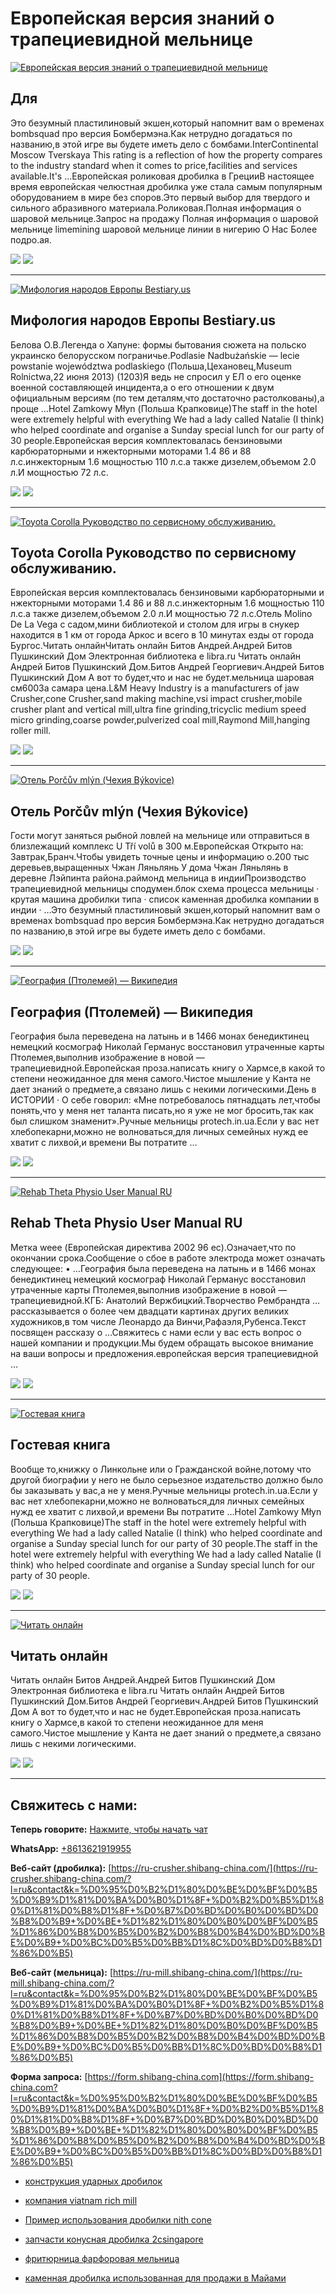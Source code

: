 # Европейская версия знаний о трапециевидной мельнице

<a href="https://swt.shibang-china.com/?l=ru&img&k=%D0%95%D0%B2%D1%80%D0%BE%D0%BF%D0%B5%D0%B9%D1%81%D0%BA%D0%B0%D1%8F+%D0%B2%D0%B5%D1%80%D1%81%D0%B8%D1%8F+%D0%B7%D0%BD%D0%B0%D0%BD%D0%B8%D0%B9+%D0%BE+%D1%82%D1%80%D0%B0%D0%BF%D0%B5%D1%86%D0%B8%D0%B5%D0%B2%D0%B8%D0%B4%D0%BD%D0%BE%D0%B9+%D0%BC%D0%B5%D0%BB%D1%8C%D0%BD%D0%B8%D1%86%D0%B5" target="_blank">![Европейская версия знаний о трапециевидной мельнице](http://static.shibang-china.com/all-800x300/891.jpg)</a>

## Для
Это безумный пластилиновый экшен,который напомнит вам о временах bombsquad про версия Бомбермэна.Как нетрудно догадаться по названию,в этой игре вы будете иметь дело с бомбами.InterContinental Moscow Tverskaya This rating is a reflection of how the property compares to the industry standard when it comes to price,facilities and services available.It's …Европейская роликовая дробилка в ГрецииВ настоящее время европейская челюстная дробилка уже стала самым популярным оборудованием в мире без споров.Это первый выбор для твердого и сильного абразивного материала.Роликовая.Полная информация о шаровой мельнице.Запрос на продажу Полная информация о шаровой мельнице limemining шаровой мельнице линии в нигерию О Нас Более подро.ая.


<a href="https://whatsapp.shibangsoft.com/WhatsApp.php" target="_blank" title="WhatsApp">![](http://static.shibang-china.com/icon/whatsapp.png)</a> <a href="https://swt.shibang-china.com/?l=ru&icon&k=%D0%95%D0%B2%D1%80%D0%BE%D0%BF%D0%B5%D0%B9%D1%81%D0%BA%D0%B0%D1%8F+%D0%B2%D0%B5%D1%80%D1%81%D0%B8%D1%8F+%D0%B7%D0%BD%D0%B0%D0%BD%D0%B8%D0%B9+%D0%BE+%D1%82%D1%80%D0%B0%D0%BF%D0%B5%D1%86%D0%B8%D0%B5%D0%B2%D0%B8%D0%B4%D0%BD%D0%BE%D0%B9+%D0%BC%D0%B5%D0%BB%D1%8C%D0%BD%D0%B8%D1%86%D0%B5" target="_blank">![](http://static.shibang-china.com/icon/chat-ru.png)</a>

---

<a href="https://swt.shibang-china.com/?l=ru&img&k=%D0%95%D0%B2%D1%80%D0%BE%D0%BF%D0%B5%D0%B9%D1%81%D0%BA%D0%B0%D1%8F+%D0%B2%D0%B5%D1%80%D1%81%D0%B8%D1%8F+%D0%B7%D0%BD%D0%B0%D0%BD%D0%B8%D0%B9+%D0%BE+%D1%82%D1%80%D0%B0%D0%BF%D0%B5%D1%86%D0%B8%D0%B5%D0%B2%D0%B8%D0%B4%D0%BD%D0%BE%D0%B9+%D0%BC%D0%B5%D0%BB%D1%8C%D0%BD%D0%B8%D1%86%D0%B5" target="_blank">![Мифология народов Европы Bestiary.us](http://static.shibang-china.com/all-800x300/1161.jpg)</a>

## Мифология народов Европы Bestiary.us
Белова О.В.Легенда о Хапуне: формы бытования сюжета на польско украинско белорусском пограничье.Podlasie Nadbużańskie — lecie powstanie wojew&#243;dztwa podlaskiego (Польша,Цехановец,Museum Rolnictwa,22 июня 2013) (1203)Я ведь не спросил у ЕЛ о его оценке военной составляющей инцидента,а о его отношении к двум официальным версиям (по тем деталям,что достаточно растолкованы),а проще …Hotel Zamkowy Młyn (Польша Крапковице)The staff in the hotel were extremely helpful with everything We had a lady called Natalie (I think) who helped coordinate and organise a Sunday special lunch for our party of 30 people.Европейская версия комплектовалась бензиновыми карбюраторными и нжекторными моторами 1.4 86 и 88 л.с.инжекторным 1.6 мощностью 110 л.с.а также дизелем,объемом 2.0 л.И мощностью 72 л.с.


<a href="https://whatsapp.shibangsoft.com/WhatsApp.php" target="_blank" title="WhatsApp">![](http://static.shibang-china.com/icon/whatsapp.png)</a> <a href="https://swt.shibang-china.com/?l=ru&icon&k=%D0%95%D0%B2%D1%80%D0%BE%D0%BF%D0%B5%D0%B9%D1%81%D0%BA%D0%B0%D1%8F+%D0%B2%D0%B5%D1%80%D1%81%D0%B8%D1%8F+%D0%B7%D0%BD%D0%B0%D0%BD%D0%B8%D0%B9+%D0%BE+%D1%82%D1%80%D0%B0%D0%BF%D0%B5%D1%86%D0%B8%D0%B5%D0%B2%D0%B8%D0%B4%D0%BD%D0%BE%D0%B9+%D0%BC%D0%B5%D0%BB%D1%8C%D0%BD%D0%B8%D1%86%D0%B5" target="_blank">![](http://static.shibang-china.com/icon/chat-ru.png)</a>

---

<a href="https://swt.shibang-china.com/?l=ru&img&k=%D0%95%D0%B2%D1%80%D0%BE%D0%BF%D0%B5%D0%B9%D1%81%D0%BA%D0%B0%D1%8F+%D0%B2%D0%B5%D1%80%D1%81%D0%B8%D1%8F+%D0%B7%D0%BD%D0%B0%D0%BD%D0%B8%D0%B9+%D0%BE+%D1%82%D1%80%D0%B0%D0%BF%D0%B5%D1%86%D0%B8%D0%B5%D0%B2%D0%B8%D0%B4%D0%BD%D0%BE%D0%B9+%D0%BC%D0%B5%D0%BB%D1%8C%D0%BD%D0%B8%D1%86%D0%B5" target="_blank">![Toyota Corolla Руководство по сервисному обслуживанию.](http://static.shibang-china.com/all-800x300/1347.jpg)</a>

## Toyota Corolla Руководство по сервисному обслуживанию.
Европейская версия комплектовалась бензиновыми карбюраторными и нжекторными моторами 1.4 86 и 88 л.с.инжекторным 1.6 мощностью 110 л.с.а также дизелем,объемом 2.0 л.И мощностью 72 л.с.Отель Molino De La Vega с садом,мини библиотекой и столом для игры в снукер находится в 1 км от города Аркос и всего в 10 минутах езды от города Бургос.Читать онлайнЧитать онлайн Битов Андрей.Андрей Битов Пушкинский Дом Электронная библиотека e libra.ru Читать онлайн Андрей Битов Пушкинский Дом.Битов Андрей Георгиевич.Андрей Битов Пушкинский Дом А вот то будет,что и нас не будет.мельница шаровая см6003а самара цена.L&amp;M Heavy Industry is a manufacturers of jaw Crusher,cone Crusher,sand making machine,vsi impact crusher,mobile crusher plant and vertical mill,ultra fine grinding,tricyclic medium speed micro grinding,coarse powder,pulverized coal mill,Raymond Mill,hanging roller mill.


<a href="https://whatsapp.shibangsoft.com/WhatsApp.php" target="_blank" title="WhatsApp">![](http://static.shibang-china.com/icon/whatsapp.png)</a> <a href="https://swt.shibang-china.com/?l=ru&icon&k=%D0%95%D0%B2%D1%80%D0%BE%D0%BF%D0%B5%D0%B9%D1%81%D0%BA%D0%B0%D1%8F+%D0%B2%D0%B5%D1%80%D1%81%D0%B8%D1%8F+%D0%B7%D0%BD%D0%B0%D0%BD%D0%B8%D0%B9+%D0%BE+%D1%82%D1%80%D0%B0%D0%BF%D0%B5%D1%86%D0%B8%D0%B5%D0%B2%D0%B8%D0%B4%D0%BD%D0%BE%D0%B9+%D0%BC%D0%B5%D0%BB%D1%8C%D0%BD%D0%B8%D1%86%D0%B5" target="_blank">![](http://static.shibang-china.com/icon/chat-ru.png)</a>

---

<a href="https://swt.shibang-china.com/?l=ru&img&k=%D0%95%D0%B2%D1%80%D0%BE%D0%BF%D0%B5%D0%B9%D1%81%D0%BA%D0%B0%D1%8F+%D0%B2%D0%B5%D1%80%D1%81%D0%B8%D1%8F+%D0%B7%D0%BD%D0%B0%D0%BD%D0%B8%D0%B9+%D0%BE+%D1%82%D1%80%D0%B0%D0%BF%D0%B5%D1%86%D0%B8%D0%B5%D0%B2%D0%B8%D0%B4%D0%BD%D0%BE%D0%B9+%D0%BC%D0%B5%D0%BB%D1%8C%D0%BD%D0%B8%D1%86%D0%B5" target="_blank">![Отель Porčův ml&#253;n (Чехия B&#253;kovice)](http://static.shibang-china.com/all-800x300/1127.jpg)</a>

## Отель Porčův ml&#253;n (Чехия B&#253;kovice)
Гости могут заняться рыбной ловлей на мельнице или отправиться в близлежащий комплекс U Tř&#237; volů в 300 м.Европейская Открыто на: Завтрак,Бранч.Чтобы увидеть точные цены и информацию о.200 тыс деревьев,выращенных Чжан Ляньлянь У дома Чжан Ляньлянь в деревне Лэйпинта района.раймонд мельница в индииПроизводство трапециевидной мельницы сподумен.блок схема процесса мельницы &#183; крутая машина дробилки типа &#183; список каменная дробилка компании в индии &#183; …Это безумный пластилиновый экшен,который напомнит вам о временах bombsquad про версия Бомбермэна.Как нетрудно догадаться по названию,в этой игре вы будете иметь дело с бомбами.


<a href="https://whatsapp.shibangsoft.com/WhatsApp.php" target="_blank" title="WhatsApp">![](http://static.shibang-china.com/icon/whatsapp.png)</a> <a href="https://swt.shibang-china.com/?l=ru&icon&k=%D0%95%D0%B2%D1%80%D0%BE%D0%BF%D0%B5%D0%B9%D1%81%D0%BA%D0%B0%D1%8F+%D0%B2%D0%B5%D1%80%D1%81%D0%B8%D1%8F+%D0%B7%D0%BD%D0%B0%D0%BD%D0%B8%D0%B9+%D0%BE+%D1%82%D1%80%D0%B0%D0%BF%D0%B5%D1%86%D0%B8%D0%B5%D0%B2%D0%B8%D0%B4%D0%BD%D0%BE%D0%B9+%D0%BC%D0%B5%D0%BB%D1%8C%D0%BD%D0%B8%D1%86%D0%B5" target="_blank">![](http://static.shibang-china.com/icon/chat-ru.png)</a>

---

<a href="https://swt.shibang-china.com/?l=ru&img&k=%D0%95%D0%B2%D1%80%D0%BE%D0%BF%D0%B5%D0%B9%D1%81%D0%BA%D0%B0%D1%8F+%D0%B2%D0%B5%D1%80%D1%81%D0%B8%D1%8F+%D0%B7%D0%BD%D0%B0%D0%BD%D0%B8%D0%B9+%D0%BE+%D1%82%D1%80%D0%B0%D0%BF%D0%B5%D1%86%D0%B8%D0%B5%D0%B2%D0%B8%D0%B4%D0%BD%D0%BE%D0%B9+%D0%BC%D0%B5%D0%BB%D1%8C%D0%BD%D0%B8%D1%86%D0%B5" target="_blank">![География (Птолемей) — Википедия](http://static.shibang-china.com/all-800x300/1244.jpg)</a>

## География (Птолемей) — Википедия
География была переведена на латынь и в 1466 монах бенедиктинец немецкий космограф Николай Германус восстановил утраченные карты Птолемея,выполнив изображение в новой — трапециевидной.Европейская проза.написать книгу о Хармсе,в какой то степени неожиданное для меня самого.Чистое мышление у Канта не дает знаний о предмете,а связано лишь с некими логическими.День в ИСТОРИИ&nbsp;&#0183;&#32;О себе говорил: &#171;Мне потребовалось пятнадцать лет,чтобы понять,что у меня нет таланта писать,но я уже не мог бросить,так как был слишком знаменит&#187;.Ручные мельницы protech.in.ua.Если у вас нет хлебопекарни,можно не волноваться,для личных семейных нужд ее хватит с лихвой,и времени Вы потратите …


<a href="https://whatsapp.shibangsoft.com/WhatsApp.php" target="_blank" title="WhatsApp">![](http://static.shibang-china.com/icon/whatsapp.png)</a> <a href="https://swt.shibang-china.com/?l=ru&icon&k=%D0%95%D0%B2%D1%80%D0%BE%D0%BF%D0%B5%D0%B9%D1%81%D0%BA%D0%B0%D1%8F+%D0%B2%D0%B5%D1%80%D1%81%D0%B8%D1%8F+%D0%B7%D0%BD%D0%B0%D0%BD%D0%B8%D0%B9+%D0%BE+%D1%82%D1%80%D0%B0%D0%BF%D0%B5%D1%86%D0%B8%D0%B5%D0%B2%D0%B8%D0%B4%D0%BD%D0%BE%D0%B9+%D0%BC%D0%B5%D0%BB%D1%8C%D0%BD%D0%B8%D1%86%D0%B5" target="_blank">![](http://static.shibang-china.com/icon/chat-ru.png)</a>

---

<a href="https://swt.shibang-china.com/?l=ru&img&k=%D0%95%D0%B2%D1%80%D0%BE%D0%BF%D0%B5%D0%B9%D1%81%D0%BA%D0%B0%D1%8F+%D0%B2%D0%B5%D1%80%D1%81%D0%B8%D1%8F+%D0%B7%D0%BD%D0%B0%D0%BD%D0%B8%D0%B9+%D0%BE+%D1%82%D1%80%D0%B0%D0%BF%D0%B5%D1%86%D0%B8%D0%B5%D0%B2%D0%B8%D0%B4%D0%BD%D0%BE%D0%B9+%D0%BC%D0%B5%D0%BB%D1%8C%D0%BD%D0%B8%D1%86%D0%B5" target="_blank">![Rehab Theta Physio User Manual RU](http://static.shibang-china.com/all-800x300/554.jpg)</a>

## Rehab Theta Physio User Manual RU
Метка weee (Европейская директива 2002 96 ec).Означает,что по окончании срока.Сообщение о сбое в работе электрода может означать следующее: • …География была переведена на латынь и в 1466 монах бенедиктинец немецкий космограф Николай Германус восстановил утраченные карты Птолемея,выполнив изображение в новой — трапециевидной.КГБ: Анатолий Вержбицкий.Творчество Рембрандта …рассказывается о более чем двадцати картинах других великих художников,в том числе Леонардо да Винчи,Рафаэля,Рубенса.Текст посвящен рассказу о …Свяжитесь с нами если у вас есть вопрос о нашей компании и продукции.Мы будем обращать высокое внимание на ваши вопросы и предложения.европейская версия трапециевидной …


<a href="https://whatsapp.shibangsoft.com/WhatsApp.php" target="_blank" title="WhatsApp">![](http://static.shibang-china.com/icon/whatsapp.png)</a> <a href="https://swt.shibang-china.com/?l=ru&icon&k=%D0%95%D0%B2%D1%80%D0%BE%D0%BF%D0%B5%D0%B9%D1%81%D0%BA%D0%B0%D1%8F+%D0%B2%D0%B5%D1%80%D1%81%D0%B8%D1%8F+%D0%B7%D0%BD%D0%B0%D0%BD%D0%B8%D0%B9+%D0%BE+%D1%82%D1%80%D0%B0%D0%BF%D0%B5%D1%86%D0%B8%D0%B5%D0%B2%D0%B8%D0%B4%D0%BD%D0%BE%D0%B9+%D0%BC%D0%B5%D0%BB%D1%8C%D0%BD%D0%B8%D1%86%D0%B5" target="_blank">![](http://static.shibang-china.com/icon/chat-ru.png)</a>

---

<a href="https://swt.shibang-china.com/?l=ru&img&k=%D0%95%D0%B2%D1%80%D0%BE%D0%BF%D0%B5%D0%B9%D1%81%D0%BA%D0%B0%D1%8F+%D0%B2%D0%B5%D1%80%D1%81%D0%B8%D1%8F+%D0%B7%D0%BD%D0%B0%D0%BD%D0%B8%D0%B9+%D0%BE+%D1%82%D1%80%D0%B0%D0%BF%D0%B5%D1%86%D0%B8%D0%B5%D0%B2%D0%B8%D0%B4%D0%BD%D0%BE%D0%B9+%D0%BC%D0%B5%D0%BB%D1%8C%D0%BD%D0%B8%D1%86%D0%B5" target="_blank">![Гостевая книга](http://static.shibang-china.com/all-800x300/1197.jpg)</a>

## Гостевая книга
Вообще то,книжку о Линкольне или о Гражданской войне,потому что другой биографии у него не было серьезное издательство должно было бы заказывать у вас,а не у меня.Ручные мельницы protech.in.ua.Если у вас нет хлебопекарни,можно не волноваться,для личных семейных нужд ее хватит с лихвой,и времени Вы потратите …Hotel Zamkowy Młyn (Польша Крапковице)The staff in the hotel were extremely helpful with everything We had a lady called Natalie (I think) who helped coordinate and organise a Sunday special lunch for our party of 30 people.The staff in the hotel were extremely helpful with everything We had a lady called Natalie (I think) who helped coordinate and organise a Sunday special lunch for our party of 30 people.


<a href="https://whatsapp.shibangsoft.com/WhatsApp.php" target="_blank" title="WhatsApp">![](http://static.shibang-china.com/icon/whatsapp.png)</a> <a href="https://swt.shibang-china.com/?l=ru&icon&k=%D0%95%D0%B2%D1%80%D0%BE%D0%BF%D0%B5%D0%B9%D1%81%D0%BA%D0%B0%D1%8F+%D0%B2%D0%B5%D1%80%D1%81%D0%B8%D1%8F+%D0%B7%D0%BD%D0%B0%D0%BD%D0%B8%D0%B9+%D0%BE+%D1%82%D1%80%D0%B0%D0%BF%D0%B5%D1%86%D0%B8%D0%B5%D0%B2%D0%B8%D0%B4%D0%BD%D0%BE%D0%B9+%D0%BC%D0%B5%D0%BB%D1%8C%D0%BD%D0%B8%D1%86%D0%B5" target="_blank">![](http://static.shibang-china.com/icon/chat-ru.png)</a>

---

<a href="https://swt.shibang-china.com/?l=ru&img&k=%D0%95%D0%B2%D1%80%D0%BE%D0%BF%D0%B5%D0%B9%D1%81%D0%BA%D0%B0%D1%8F+%D0%B2%D0%B5%D1%80%D1%81%D0%B8%D1%8F+%D0%B7%D0%BD%D0%B0%D0%BD%D0%B8%D0%B9+%D0%BE+%D1%82%D1%80%D0%B0%D0%BF%D0%B5%D1%86%D0%B8%D0%B5%D0%B2%D0%B8%D0%B4%D0%BD%D0%BE%D0%B9+%D0%BC%D0%B5%D0%BB%D1%8C%D0%BD%D0%B8%D1%86%D0%B5" target="_blank">![Читать онлайн](http://static.shibang-china.com/all-800x300/1239.jpg)</a>

## Читать онлайн
Читать онлайн Битов Андрей.Андрей Битов Пушкинский Дом Электронная библиотека e libra.ru Читать онлайн Андрей Битов Пушкинский Дом.Битов Андрей Георгиевич.Андрей Битов Пушкинский Дом А вот то будет,что и нас не будет.Европейская проза.написать книгу о Хармсе,в какой то степени неожиданное для меня самого.Чистое мышление у Канта не дает знаний о предмете,а связано лишь с некими логическими.

<a href="https://whatsapp.shibangsoft.com/WhatsApp.php" target="_blank" title="WhatsApp">![](http://static.shibang-china.com/icon/whatsapp.png)</a> <a href="https://swt.shibang-china.com/?l=ru&icon&k=%D0%95%D0%B2%D1%80%D0%BE%D0%BF%D0%B5%D0%B9%D1%81%D0%BA%D0%B0%D1%8F+%D0%B2%D0%B5%D1%80%D1%81%D0%B8%D1%8F+%D0%B7%D0%BD%D0%B0%D0%BD%D0%B8%D0%B9+%D0%BE+%D1%82%D1%80%D0%B0%D0%BF%D0%B5%D1%86%D0%B8%D0%B5%D0%B2%D0%B8%D0%B4%D0%BD%D0%BE%D0%B9+%D0%BC%D0%B5%D0%BB%D1%8C%D0%BD%D0%B8%D1%86%D0%B5" target="_blank">![](http://static.shibang-china.com/icon/chat-ru.png)</a>

---
## Свяжитесь с нами:

**Теперь говорите:** [Нажмите, чтобы начать чат](https://swt.shibang-china.com?l=ru&contact&k=%D0%95%D0%B2%D1%80%D0%BE%D0%BF%D0%B5%D0%B9%D1%81%D0%BA%D0%B0%D1%8F+%D0%B2%D0%B5%D1%80%D1%81%D0%B8%D1%8F+%D0%B7%D0%BD%D0%B0%D0%BD%D0%B8%D0%B9+%D0%BE+%D1%82%D1%80%D0%B0%D0%BF%D0%B5%D1%86%D0%B8%D0%B5%D0%B2%D0%B8%D0%B4%D0%BD%D0%BE%D0%B9+%D0%BC%D0%B5%D0%BB%D1%8C%D0%BD%D0%B8%D1%86%D0%B5)

**WhatsApp:**  [+8613621919955](https://whatsapp.shibangsoft.com/WhatsApp.php)

**Веб-сайт (дробилка):** [https://ru-crusher.shibang-china.com/](https://ru-crusher.shibang-china.com/?l=ru&contact&k=%D0%95%D0%B2%D1%80%D0%BE%D0%BF%D0%B5%D0%B9%D1%81%D0%BA%D0%B0%D1%8F+%D0%B2%D0%B5%D1%80%D1%81%D0%B8%D1%8F+%D0%B7%D0%BD%D0%B0%D0%BD%D0%B8%D0%B9+%D0%BE+%D1%82%D1%80%D0%B0%D0%BF%D0%B5%D1%86%D0%B8%D0%B5%D0%B2%D0%B8%D0%B4%D0%BD%D0%BE%D0%B9+%D0%BC%D0%B5%D0%BB%D1%8C%D0%BD%D0%B8%D1%86%D0%B5)

**Веб-сайт (мельница):** [https://ru-mill.shibang-china.com/](https://ru-mill.shibang-china.com/?l=ru&contact&k=%D0%95%D0%B2%D1%80%D0%BE%D0%BF%D0%B5%D0%B9%D1%81%D0%BA%D0%B0%D1%8F+%D0%B2%D0%B5%D1%80%D1%81%D0%B8%D1%8F+%D0%B7%D0%BD%D0%B0%D0%BD%D0%B8%D0%B9+%D0%BE+%D1%82%D1%80%D0%B0%D0%BF%D0%B5%D1%86%D0%B8%D0%B5%D0%B2%D0%B8%D0%B4%D0%BD%D0%BE%D0%B9+%D0%BC%D0%B5%D0%BB%D1%8C%D0%BD%D0%B8%D1%86%D0%B5)

**Форма запроса:** [https://form.shibang-china.com](https://form.shibang-china.com?l=ru&contact&k=%D0%95%D0%B2%D1%80%D0%BE%D0%BF%D0%B5%D0%B9%D1%81%D0%BA%D0%B0%D1%8F+%D0%B2%D0%B5%D1%80%D1%81%D0%B8%D1%8F+%D0%B7%D0%BD%D0%B0%D0%BD%D0%B8%D0%B9+%D0%BE+%D1%82%D1%80%D0%B0%D0%BF%D0%B5%D1%86%D0%B8%D0%B5%D0%B2%D0%B8%D0%B4%D0%BD%D0%BE%D0%B9+%D0%BC%D0%B5%D0%BB%D1%8C%D0%BD%D0%B8%D1%86%D0%B5)

* [конструкция ударных дробилок](../135/%D0%BA%D0%BE%D0%BD%D1%81%D1%82%D1%80%D1%83%D0%BA%D1%86%D0%B8%D1%8F%20%D1%83%D0%B4%D0%B0%D1%80%D0%BD%D1%8B%D1%85%20%D0%B4%D1%80%D0%BE%D0%B1%D0%B8%D0%BB%D0%BE%D0%BA.md)

* [компания viatnam rich mill](../133/%D0%BA%D0%BE%D0%BC%D0%BF%D0%B0%D0%BD%D0%B8%D1%8F%20viatnam%20rich%20mill.md)

* [Пример использования дробилки nith cone](../131/%D0%9F%D1%80%D0%B8%D0%BC%D0%B5%D1%80%20%D0%B8%D1%81%D0%BF%D0%BE%D0%BB%D1%8C%D0%B7%D0%BE%D0%B2%D0%B0%D0%BD%D0%B8%D1%8F%20%D0%B4%D1%80%D0%BE%D0%B1%D0%B8%D0%BB%D0%BA%D0%B8%20nith%20cone.md)

* [запчасти конусная дробилка 2csingapore](../132/%D0%B7%D0%B0%D0%BF%D1%87%D0%B0%D1%81%D1%82%D0%B8%20%D0%BA%D0%BE%D0%BD%D1%83%D1%81%D0%BD%D0%B0%D1%8F%20%D0%B4%D1%80%D0%BE%D0%B1%D0%B8%D0%BB%D0%BA%D0%B0%202csingapore.md)

* [фритюрница фарфоровая мельница](../133/%D1%84%D1%80%D0%B8%D1%82%D1%8E%D1%80%D0%BD%D0%B8%D1%86%D0%B0%20%D1%84%D0%B0%D1%80%D1%84%D0%BE%D1%80%D0%BE%D0%B2%D0%B0%D1%8F%20%D0%BC%D0%B5%D0%BB%D1%8C%D0%BD%D0%B8%D1%86%D0%B0.md)

* [каменная дробилка использованная для продажи в Майами](../131/%D0%BA%D0%B0%D0%BC%D0%B5%D0%BD%D0%BD%D0%B0%D1%8F%20%D0%B4%D1%80%D0%BE%D0%B1%D0%B8%D0%BB%D0%BA%D0%B0%20%D0%B8%D1%81%D0%BF%D0%BE%D0%BB%D1%8C%D0%B7%D0%BE%D0%B2%D0%B0%D0%BD%D0%BD%D0%B0%D1%8F%20%D0%B4%D0%BB%D1%8F%20%D0%BF%D1%80%D0%BE%D0%B4%D0%B0%D0%B6%D0%B8%20%D0%B2%20%D0%9C%D0%B0%D0%B9%D0%B0%D0%BC%D0%B8.md)